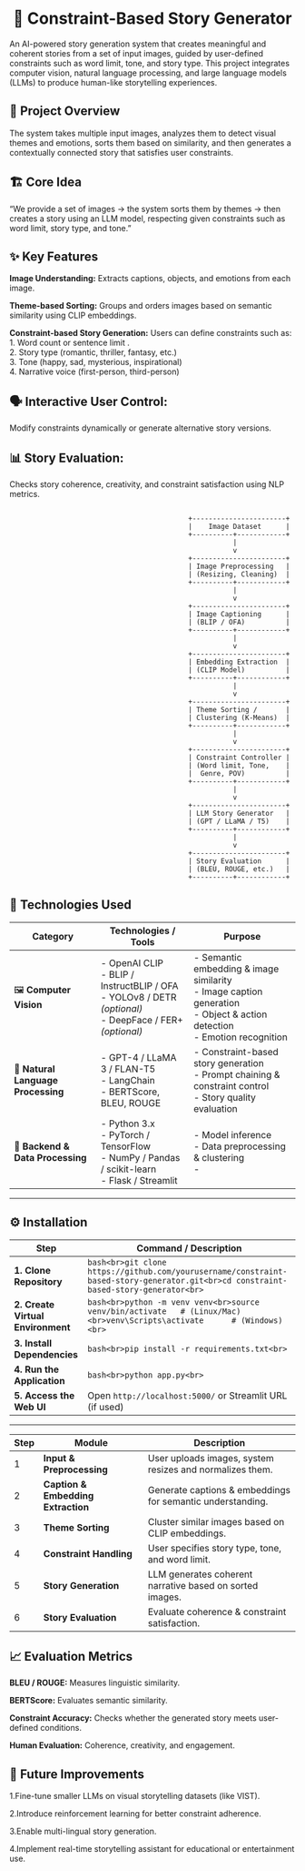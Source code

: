 <div align = "center" > <h1>🧠 Constraint-Based Story Generator</h1> </div>

An AI-powered story generation system that creates meaningful and coherent stories from a set of input images, guided by user-defined constraints such as word limit, tone, and story type.
This project integrates computer vision, natural language processing, and large language models (LLMs) to produce human-like storytelling experiences.

## 🚀 Project Overview

The system takes multiple input images, analyzes them to detect visual themes and emotions, sorts them based on similarity, and then generates a contextually connected story that satisfies user constraints.

## 🏗️ Core Idea

“We provide a set of images → the system sorts them by themes → then creates a story using an LLM model, respecting given constraints such as word limit, story type, and tone.”

## ✨ Key Features

 **Image Understanding:** Extracts captions, objects, and emotions from each image.

**Theme-based Sorting:** Groups and orders images based on semantic similarity using CLIP embeddings.

**Constraint-based Story Generation:**
Users can define constraints such as:
<br> 1. Word count or sentence limit .
<br> 2. Story type (romantic, thriller, fantasy, etc.) <br> 3. Tone (happy, sad, mysterious, inspirational) <br> 4. Narrative voice (first-person, third-person)

## 🗣️ Interactive User Control: 
Modify constraints dynamically or generate alternative story versions.

## 📊 Story Evaluation: 
Checks story coherence, creativity, and constraint satisfaction using NLP metrics.

```
                                            
                                            +-----------------------+
                                            |    Image Dataset      |
                                            +----------+------------+
                                                       |
                                                       v
                                            +-----------------------+
                                            | Image Preprocessing   |
                                            | (Resizing, Cleaning)  |
                                            +----------+------------+
                                                       |
                                                       v
                                            +-----------------------+
                                            | Image Captioning      |
                                            | (BLIP / OFA)          |
                                            +----------+------------+
                                                       |
                                                       v
                                            +-----------------------+
                                            | Embedding Extraction  |
                                            | (CLIP Model)          |
                                            +----------+------------+
                                                       |
                                                       v
                                            +-----------------------+
                                            | Theme Sorting /       |
                                            | Clustering (K-Means)  |
                                            +----------+------------+
                                                       |
                                                       v
                                            +-----------------------+
                                            | Constraint Controller |
                                            | (Word limit, Tone,    |
                                            |  Genre, POV)          |
                                            +----------+------------+
                                                       |
                                                       v
                                            +-----------------------+
                                            | LLM Story Generator   |
                                            | (GPT / LLaMA / T5)    |
                                            +----------+------------+
                                                       |
                                                       v
                                            +-----------------------+
                                            | Story Evaluation      |
                                            | (BLEU, ROUGE, etc.)   |
                                            +----------+------------+

``` 
## 🧰 Technologies Used

| **Category** | **Technologies / Tools** | **Purpose** |
|---------------|---------------------------|--------------|
| 🖼️ **Computer Vision** | - OpenAI CLIP  <br> - BLIP / InstructBLIP / OFA  <br> - YOLOv8 / DETR *(optional)*  <br> - DeepFace / FER+ *(optional)* | - Semantic embedding & image similarity <br> - Image caption generation <br> - Object & action detection <br> - Emotion recognition |
| 💬 **Natural Language Processing** | - GPT-4 / LLaMA 3 / FLAN-T5  <br> - LangChain  <br> - BERTScore, BLEU, ROUGE | - Constraint-based story generation <br> - Prompt chaining & constraint control <br> - Story quality evaluation |
| 🧠 **Backend & Data Processing** | - Python 3.x  <br> - PyTorch / TensorFlow  <br> - NumPy / Pandas / scikit-learn  <br> - Flask / Streamlit | - Model inference <br> - Data preprocessing & clustering <br> - 
---

## ⚙️ Installation

| **Step** | **Command / Description** |
|-----------|----------------------------|
| **1. Clone Repository** | ```bash<br>git clone https://github.com/yourusername/constraint-based-story-generator.git<br>cd constraint-based-story-generator<br>``` |
| **2. Create Virtual Environment** | ```bash<br>python -m venv venv<br>source venv/bin/activate   # (Linux/Mac)<br>venv\Scripts\activate      # (Windows)<br>``` |
| **3. Install Dependencies** | ```bash<br>pip install -r requirements.txt<br>``` |
| **4. Run the Application** | ```bash<br>python app.py<br>``` |
| **5. Access the Web UI** | Open `http://localhost:5000/` or Streamlit URL (if used) |

---


| Step | Module                             | Description                                                |
| ---- | ---------------------------------- | ---------------------------------------------------------- |
| 1    | **Input & Preprocessing**          | User uploads images, system resizes and normalizes them.   |
| 2    | **Caption & Embedding Extraction** | Generate captions & embeddings for semantic understanding. |
| 3    | **Theme Sorting**                  | Cluster similar images based on CLIP embeddings.           |
| 4    | **Constraint Handling**            | User specifies story type, tone, and word limit.           |
| 5    | **Story Generation**               | LLM generates coherent narrative based on sorted images.   |
| 6    | **Story Evaluation**               | Evaluate coherence & constraint satisfaction.              |

## 📈 Evaluation Metrics

**BLEU / ROUGE:** Measures linguistic similarity.

**BERTScore:** Evaluates semantic similarity.

**Constraint Accuracy:** Checks whether the generated story meets user-defined conditions.

**Human Evaluation:** Coherence, creativity, and engagement.

## 🌱 Future Improvements

1.Fine-tune smaller LLMs on visual storytelling datasets (like VIST).

2.Introduce reinforcement learning for better constraint adherence.

3.Enable multi-lingual story generation.

4.Implement real-time storytelling assistant for educational or entertainment use.

